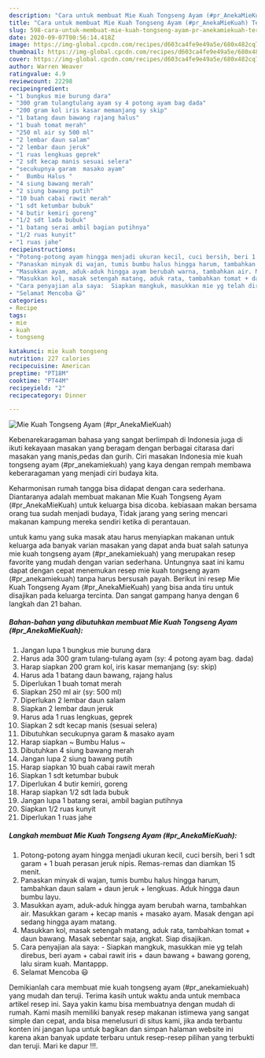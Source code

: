 ```yaml
---
description: "Cara untuk membuat Mie Kuah Tongseng Ayam (#pr_AnekaMieKuah) Terbukti"
title: "Cara untuk membuat Mie Kuah Tongseng Ayam (#pr_AnekaMieKuah) Terbukti"
slug: 598-cara-untuk-membuat-mie-kuah-tongseng-ayam-pr-anekamiekuah-terbukti
date: 2020-09-07T00:56:14.418Z
image: https://img-global.cpcdn.com/recipes/d603ca4fe9e49a5e/680x482cq70/mie-kuah-tongseng-ayam-pr_anekamiekuah-foto-resep-utama.jpg
thumbnail: https://img-global.cpcdn.com/recipes/d603ca4fe9e49a5e/680x482cq70/mie-kuah-tongseng-ayam-pr_anekamiekuah-foto-resep-utama.jpg
cover: https://img-global.cpcdn.com/recipes/d603ca4fe9e49a5e/680x482cq70/mie-kuah-tongseng-ayam-pr_anekamiekuah-foto-resep-utama.jpg
author: Warren Weaver
ratingvalue: 4.9
reviewcount: 22298
recipeingredient:
- "1 bungkus mie burung dara"
- "300 gram tulangtulang ayam sy 4 potong ayam bag dada"
- "200 gram kol iris kasar memanjang sy skip"
- "1 batang daun bawang rajang halus"
- "1 buah tomat merah"
- "250 ml air sy 500 ml"
- "2 lembar daun salam"
- "2 lembar daun jeruk"
- "1 ruas lengkuas geprek"
- "2 sdt kecap manis sesuai selera"
- "secukupnya garam  masako ayam"
- "  Bumbu Halus "
- "4 siung bawang merah"
- "2 siung bawang putih"
- "10 buah cabai rawit merah"
- "1 sdt ketumbar bubuk"
- "4 butir kemiri goreng"
- "1/2 sdt lada bubuk"
- "1 batang serai ambil bagian putihnya"
- "1/2 ruas kunyit"
- "1 ruas jahe"
recipeinstructions:
- "Potong-potong ayam hingga menjadi ukuran kecil, cuci bersih, beri 1 sdt garam + 1 buah perasan jeruk nipis. Remas-remas dan diamkan 15 menit."
- "Panaskan minyak di wajan, tumis bumbu halus hingga harum, tambahkan daun salam + daun jeruk + lengkuas. Aduk hingga daun bumbu layu."
- "Masukkan ayam, aduk-aduk hingga ayam berubah warna, tambahkan air. Masukkan garam + kecap manis + masako ayam. Masak dengan api sedang hingga ayam matang."
- "Masukkan kol, masak setengah matang, aduk rata, tambahkan tomat + daun bawang. Masak sebentar saja, angkat. Siap disajikan."
- "Cara penyajian ala saya:  Siapkan mangkuk, masukkan mie yg telah direbus, beri ayam + cabai rawit iris + daun bawang + bawang goreng, lalu siram kuah. Mantappp."
- "Selamat Mencoba 😃"
categories:
- Recipe
tags:
- mie
- kuah
- tongseng

katakunci: mie kuah tongseng 
nutrition: 227 calories
recipecuisine: American
preptime: "PT18M"
cooktime: "PT44M"
recipeyield: "2"
recipecategory: Dinner

---
```



![Mie Kuah Tongseng Ayam (#pr_AnekaMieKuah)](https://img-global.cpcdn.com/recipes/d603ca4fe9e49a5e/680x482cq70/mie-kuah-tongseng-ayam-pr_anekamiekuah-foto-resep-utama.jpg)

Kebenarekaragaman bahasa yang sangat berlimpah di Indonesia juga di ikuti kekayaan masakan yang beragam dengan berbagai citarasa dari masakan yang manis,pedas dan gurih. Ciri masakan Indonesia mie kuah tongseng ayam (#pr_anekamiekuah) yang kaya dengan rempah membawa keberaragaman yang menjadi ciri budaya kita.


Keharmonisan rumah tangga bisa didapat dengan cara sederhana. Diantaranya adalah membuat makanan Mie Kuah Tongseng Ayam (#pr_AnekaMieKuah) untuk keluarga bisa dicoba. kebiasaan makan bersama orang tua sudah menjadi budaya, Tidak jarang yang sering mencari makanan kampung mereka sendiri ketika di perantauan.



untuk kamu yang suka masak atau harus menyiapkan makanan untuk keluarga ada banyak varian masakan yang dapat anda buat salah satunya mie kuah tongseng ayam (#pr_anekamiekuah) yang merupakan resep favorite yang mudah dengan varian sederhana. Untungnya saat ini kamu dapat dengan cepat menemukan resep mie kuah tongseng ayam (#pr_anekamiekuah) tanpa harus bersusah payah.
Berikut ini resep Mie Kuah Tongseng Ayam (#pr_AnekaMieKuah) yang bisa anda tiru untuk disajikan pada keluarga tercinta. Dan sangat gampang hanya dengan 6 langkah dan 21 bahan.


<!--inarticleads1-->

##### Bahan-bahan yang dibutuhkan membuat Mie Kuah Tongseng Ayam (#pr_AnekaMieKuah):

1. Jangan lupa 1 bungkus mie burung dara
1. Harus ada 300 gram tulang-tulang ayam (sy: 4 potong ayam bag. dada)
1. Harap siapkan 200 gram kol, iris kasar memanjang (sy: skip)
1. Harus ada 1 batang daun bawang, rajang halus
1. Diperlukan 1 buah tomat merah
1. Siapkan 250 ml air (sy: 500 ml)
1. Diperlukan 2 lembar daun salam
1. Siapkan 2 lembar daun jeruk
1. Harus ada 1 ruas lengkuas, geprek
1. Siapkan 2 sdt kecap manis (sesuai selera)
1. Dibutuhkan secukupnya garam &amp; masako ayam
1. Harap siapkan  ~ Bumbu Halus ~
1. Dibutuhkan 4 siung bawang merah
1. Jangan lupa 2 siung bawang putih
1. Harap siapkan 10 buah cabai rawit merah
1. Siapkan 1 sdt ketumbar bubuk
1. Diperlukan 4 butir kemiri, goreng
1. Harap siapkan 1/2 sdt lada bubuk
1. Jangan lupa 1 batang serai, ambil bagian putihnya
1. Siapkan 1/2 ruas kunyit
1. Diperlukan 1 ruas jahe




<!--inarticleads2-->

##### Langkah membuat  Mie Kuah Tongseng Ayam (#pr_AnekaMieKuah):

1. Potong-potong ayam hingga menjadi ukuran kecil, cuci bersih, beri 1 sdt garam + 1 buah perasan jeruk nipis. Remas-remas dan diamkan 15 menit.
1. Panaskan minyak di wajan, tumis bumbu halus hingga harum, tambahkan daun salam + daun jeruk + lengkuas. Aduk hingga daun bumbu layu.
1. Masukkan ayam, aduk-aduk hingga ayam berubah warna, tambahkan air. Masukkan garam + kecap manis + masako ayam. Masak dengan api sedang hingga ayam matang.
1. Masukkan kol, masak setengah matang, aduk rata, tambahkan tomat + daun bawang. Masak sebentar saja, angkat. Siap disajikan.
1. Cara penyajian ala saya:  - Siapkan mangkuk, masukkan mie yg telah direbus, beri ayam + cabai rawit iris + daun bawang + bawang goreng, lalu siram kuah. Mantappp.
1. Selamat Mencoba 😃




Demikianlah cara membuat mie kuah tongseng ayam (#pr_anekamiekuah) yang mudah dan teruji. Terima kasih untuk waktu anda untuk membaca artikel resep ini. Saya yakin kamu bisa membuatnya dengan mudah di rumah. Kami masih memiliki banyak resep makanan istimewa yang sangat simple dan cepat, anda bisa menelusuri di situs kami, jika anda terbantu konten ini jangan lupa untuk bagikan dan simpan halaman website ini karena akan banyak update terbaru untuk resep-resep pilihan yang terbukti dan teruji. Mari ke dapur !!!. 
